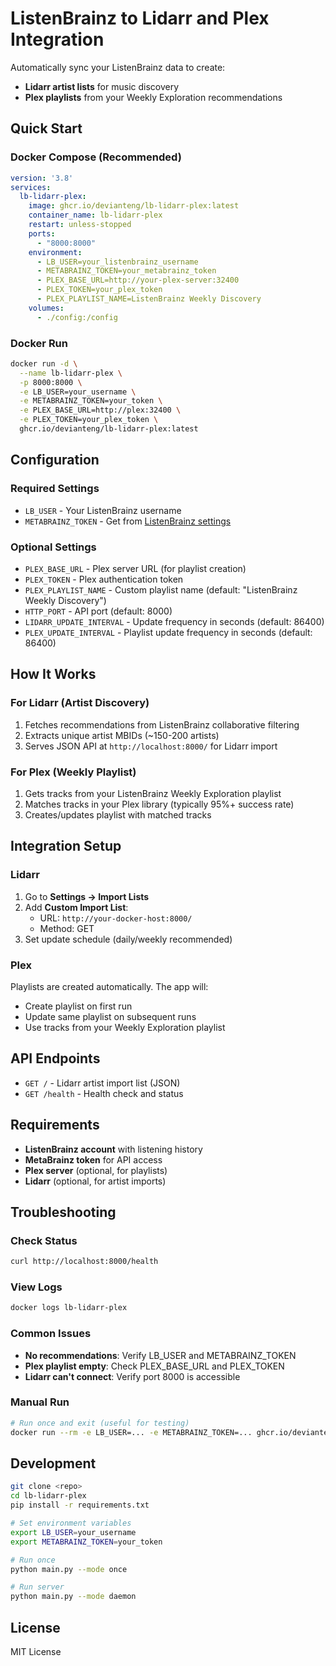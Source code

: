 # ListenBrainz to Lidarr and Plex Integration

Automatically sync your ListenBrainz data to create:
- **Lidarr artist lists** for music discovery
- **Plex playlists** from your Weekly Exploration recommendations

## Quick Start

### Docker Compose (Recommended)

```yaml
version: '3.8'
services:
  lb-lidarr-plex:
    image: ghcr.io/devianteng/lb-lidarr-plex:latest
    container_name: lb-lidarr-plex
    restart: unless-stopped
    ports:
      - "8000:8000"
    environment:
      - LB_USER=your_listenbrainz_username
      - METABRAINZ_TOKEN=your_metabrainz_token
      - PLEX_BASE_URL=http://your-plex-server:32400
      - PLEX_TOKEN=your_plex_token
      - PLEX_PLAYLIST_NAME=ListenBrainz Weekly Discovery
    volumes:
      - ./config:/config
```

### Docker Run

```bash
docker run -d \
  --name lb-lidarr-plex \
  -p 8000:8000 \
  -e LB_USER=your_username \
  -e METABRAINZ_TOKEN=your_token \
  -e PLEX_BASE_URL=http://plex:32400 \
  -e PLEX_TOKEN=your_plex_token \
  ghcr.io/devianteng/lb-lidarr-plex:latest
```

## Configuration

### Required Settings
- `LB_USER` - Your ListenBrainz username
- `METABRAINZ_TOKEN` - Get from [ListenBrainz settings](https://listenbrainz.org/settings/)

### Optional Settings
- `PLEX_BASE_URL` - Plex server URL (for playlist creation)
- `PLEX_TOKEN` - Plex authentication token
- `PLEX_PLAYLIST_NAME` - Custom playlist name (default: "ListenBrainz Weekly Discovery")
- `HTTP_PORT` - API port (default: 8000)
- `LIDARR_UPDATE_INTERVAL` - Update frequency in seconds (default: 86400)
- `PLEX_UPDATE_INTERVAL` - Playlist update frequency in seconds (default: 86400)

## How It Works

### For Lidarr (Artist Discovery)
1. Fetches recommendations from ListenBrainz collaborative filtering
2. Extracts unique artist MBIDs (~150-200 artists)
3. Serves JSON API at `http://localhost:8000/` for Lidarr import

### For Plex (Weekly Playlist)
1. Gets tracks from your ListenBrainz Weekly Exploration playlist
2. Matches tracks in your Plex library (typically 95%+ success rate)
3. Creates/updates playlist with matched tracks

## Integration Setup

### Lidarr
1. Go to **Settings → Import Lists**
2. Add **Custom Import List**:
   - URL: `http://your-docker-host:8000/`
   - Method: GET
3. Set update schedule (daily/weekly recommended)

### Plex
Playlists are created automatically. The app will:
- Create playlist on first run
- Update same playlist on subsequent runs
- Use tracks from your Weekly Exploration playlist

## API Endpoints

- `GET /` - Lidarr artist import list (JSON)
- `GET /health` - Health check and status

## Requirements

- **ListenBrainz account** with listening history
- **MetaBrainz token** for API access
- **Plex server** (optional, for playlists)
- **Lidarr** (optional, for artist imports)

## Troubleshooting

### Check Status
```bash
curl http://localhost:8000/health
```

### View Logs
```bash
docker logs lb-lidarr-plex
```

### Common Issues
- **No recommendations**: Verify LB_USER and METABRAINZ_TOKEN
- **Plex playlist empty**: Check PLEX_BASE_URL and PLEX_TOKEN
- **Lidarr can't connect**: Verify port 8000 is accessible

### Manual Run
```bash
# Run once and exit (useful for testing)
docker run --rm -e LB_USER=... -e METABRAINZ_TOKEN=... ghcr.io/devianteng/lb-lidarr-plex:latest python main.py --mode once
```

## Development

```bash
git clone <repo>
cd lb-lidarr-plex
pip install -r requirements.txt

# Set environment variables
export LB_USER=your_username
export METABRAINZ_TOKEN=your_token

# Run once
python main.py --mode once

# Run server
python main.py --mode daemon
```

## License

MIT License
